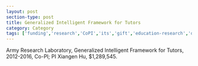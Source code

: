 ```yaml
---
layout: post
section-type: post
title: Generalized Intelligent Framework for Tutors
category: Category
tags: ['funding','research','CoPI','its','gift','education-research','discourse','semantics','nlp']
---
```

Army Research Laboratory, Generalized Intelligent Framework for Tutors, 2012-2016, Co-PI; PI Xiangen Hu, $1,289,545.

